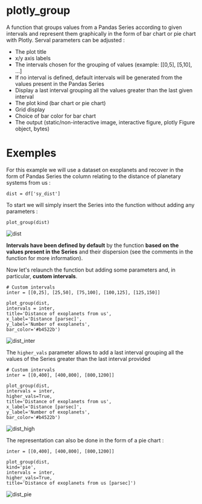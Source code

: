 # plotly_group
A function that groups values from a Pandas Series according to given intervals 
and represent them graphically in the form of bar chart or pie chart with Plotly. Serval 
parameters can be adjusted :
- The plot title
- x/y axis labels
- The intervals chosen for the grouping of values (example: [[0,5], [5,10], ...]
- If no interval is defined, default intervals will be generated from the values present in the Pandas Series
- Display a last interval grouping all the values greater than the last given interval
- The plot kind (bar chart or pie chart)
- Grid display
- Choice of bar color for bar chart
- The output (static/non-interactive image, interactive figure, plotly Figure object, bytes)

# Exemples
For this example we will use a dataset on exoplanets and recover in the form of Pandas Series the column relating to the distance of planetary systems from us :

```
dist = df['sy_dist']
```

To start we will simply insert the Series into the function without adding any parameters :

```
plot_group(dist)
```

![dist](https://user-images.githubusercontent.com/11463619/201731901-2a962c4e-8157-406c-8779-5dc4704f636f.png)

**Intervals have been defined by default** by the function **based on the values present in the Series** and their dispersion (see the comments in the function for more information).

Now let's relaunch the function but adding some parameters and, in particular, **custom intervals**.

```
# Custom intervals
inter = [[0,25], [25,50], [75,100], [100,125], [125,150]]

plot_group(dist,
intervals = inter, 
title='Distance of exoplanets from us', 
x_label='Distance [parsec]',
y_label='Number of exoplanets',
bar_color='#b4522b')
```

![dist_inter](https://user-images.githubusercontent.com/11463619/201731894-64b68c28-929c-4196-9eb0-ac64d143b4ad.png)

The `higher_vals` parameter allows to add a last interval grouping all the values of the Series greater than the last interval provided

```
# Custom intervals
inter = [[0,400], [400,800], [800,1200]]

plot_group(dist,
intervals = inter,
higher_vals=True,
title='Distance of exoplanets from us', 
x_label='Distance [parsec]',
y_label='Number of exoplanets',
bar_color='#b4522b')
```

![dist_high](https://user-images.githubusercontent.com/11463619/201738946-b9657aca-c540-46b7-9cbc-b19d87ffb982.png)

The representation can also be done in the form of a pie chart :

``` 
inter = [[0,400], [400,800], [800,1200]]

plot_group(dist,
kind='pie',
intervals = inter,
higher_vals=True, 
title='Distance of exoplanets from us [parsec]')
```

![dist_pie](https://user-images.githubusercontent.com/11463619/201741980-02ba18a3-616e-48d6-9082-0db64e9b7f16.png)
